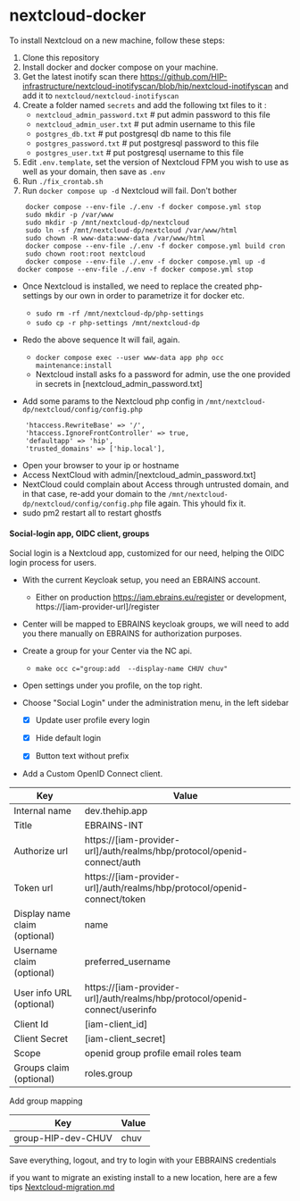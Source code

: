 # nextcloud-docker

To install Nextcloud on a new machine, follow these steps:

1. Clone this repository
2. Install docker and docker compose on your machine.
3. Get the latest inotify scan there https://github.com/HIP-infrastructure/nextcloud-inotifyscan/blob/hip/nextcloud-inotifyscan and add it to `nextcloud/nextcloud-inotifyscan`
4. Create a folder named `secrets` and add the following txt files to it :
	- `nextcloud_admin_password.txt` # put admin password to this file
	- `nextcloud_admin_user.txt` # put admin username to this file
	- `postgres_db.txt` # put postgresql db name to this file
	- `postgres_password.txt` # put postgresql password to this file
	- `postgres_user.txt` # put postgresql username to this file
5. Edit `.env.template`, set the version of Nextcloud FPM you wish to use as well as your domain, then save as `.env`
6. Run `./fix_crontab.sh`
7. Run `docker compose up -d` Nextcloud will fail. Don't bother
```
	docker compose --env-file ./.env -f docker compose.yml stop
	sudo mkdir -p /var/www
	sudo mkdir -p /mnt/nextcloud-dp/nextcloud
	sudo ln -sf /mnt/nextcloud-dp/nextcloud /var/www/html
	sudo chown -R www-data:www-data /var/www/html
	docker compose --env-file ./.env -f docker compose.yml build cron
	sudo chown root:root nextcloud
	docker compose --env-file ./.env -f docker compose.yml up -d
  docker compose --env-file ./.env -f docker compose.yml stop
```

- Once Nextcloud is installed, we need to replace the created php-settings by our own in order to parametrize it for docker etc.
  - `sudo rm -rf /mnt/nextcloud-dp/php-settings`
  - `sudo cp -r php-settings /mnt/nextcloud-dp`

- Redo the above sequence  It will fail, again. 
  - `docker compose exec --user www-data app php occ maintenance:install`
  - Nextcloud install asks fo a password for admin, use the one provided in secrets in [nextcloud_admin_password.txt]

- Add some params to the Nextcloud php config in  `/mnt/nextcloud-dp/nextcloud/config/config.php`
```
    'htaccess.RewriteBase' => '/',    
    'htaccess.IgnoreFrontController' => true,     
    'defaultapp' => 'hip',
    'trusted_domains' => ['hip.local'],
```
- Open your browser to your ip or hostname
- Access NextCloud with admin/[nextcloud_admin_password.txt]
- NextCloud could complain about Access through untrusted domain, and in that case, re-add your domain to the `/mnt/nextcloud-dp/nextcloud/config/config.php` file again. This yhould fix it.
- sudo pm2 restart all to restart ghostfs

#### Social-login app, OIDC client, groups
Social login is a Nextcloud app, customized for our need, helping the OIDC login process for users.

- With the current Keycloak setup, you need an EBRAINS account. 
  - Either on production https://iam.ebrains.eu/register or development, https://[iam-provider-url]/register
- Center will be mapped to EBRAINS keycloak groups, we will need to add you there manually on EBRAINS for authorization purposes.
- Create a group for your Center via the NC api.
  - `make occ c="group:add  --display-name CHUV chuv"`

- Open settings under you profile, on the top right.
- Choose "Social Login" under the administration menu, in the left sidebar  
  - [x] Update user profile every login
  - [x] Hide default login
  - [x] Button text without prefix


- Add a Custom OpenID Connect client.

| Key | Value |
| --- | --- |
| Internal name | dev.thehip.app |
| Title | EBRAINS-INT |
| Authorize url | https://[iam-provider-url]/auth/realms/hbp/protocol/openid-connect/auth |
| Token url | https://[iam-provider-url]/auth/realms/hbp/protocol/openid-connect/token |
| Display name claim (optional) | name |
| Username claim (optional) | preferred_username |
| User info URL (optional) | https://[iam-provider-url]/auth/realms/hbp/protocol/openid-connect/userinfo | 
| Client Id | [iam-client_id] | 
| Client Secret | [iam-client_secret] |
| Scope | openid group profile email roles team | 
| Groups claim (optional) | roles.group |

Add group mapping 

| Key | Value |
| --- | --- |
| group-HIP-dev-CHUV | chuv | 

Save everything, logout, and try to login with your EBBRAINS credentials

if you want to migrate an existing install to a new location, here are a few tips [Nextcloud-migration.md](https://github.com/HIP-infrastructure/frontend/blob/master/Nextcloud-Migration.md)
